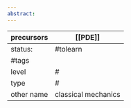 ```yaml
---
abstract:
---
```


| precursors | [[PDE]]             |
| ---------- | ------------------- |
| status:    | #tolearn            |
| #tags      |                     |
| level      | #                   |
| type       | #                         |
| other name | classical mechanics |
